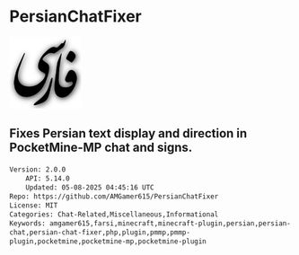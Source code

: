 # PersianChatFixer
<img src="https://raw.githubusercontent.com/AMGamer615/PersianChatFixer/f46566e3edb2593b8cdc54d5f9fd511e8234eb69/icon.png" width="128" height="128" />

## Fixes Persian text display and direction in PocketMine-MP chat and signs.
```properties
Version: 2.0.0
    API: 5.14.0
    Updated: 05-08-2025 04:45:16 UTC
Repo: https://github.com/AMGamer615/PersianChatFixer
License: MIT
Categories: Chat-Related,Miscellaneous,Informational
Keywords: amgamer615,farsi,minecraft,minecraft-plugin,persian,persian-chat,persian-chat-fixer,php,plugin,pmmp,pmmp-plugin,pocketmine,pocketmine-mp,pocketmine-plugin
```